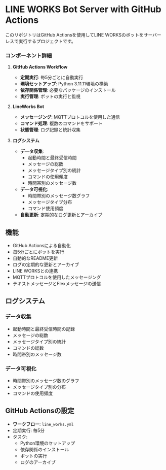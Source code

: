 # LINE WORKS Bot Server with GitHub Actions

このリポジトリはGitHub Actionsを使用してLINE WORKSのボットをサーバーレスで実行するプロジェクトです。

### コンポーネント詳細

1. **GitHub Actions Workflow**
   - **定期実行**: 毎5分ごとに自動実行
   - **環境セットアップ**: Python 3.11.11環境の構築
   - **依存関係管理**: 必要なパッケージのインストール
   - **実行管理**: ボットの実行と監視

2. **LineWorks Bot**
   - **メッセージング**: MQTTプロトコルを使用した通信
   - **コマンド処理**: 複数のコマンドをサポート
   - **状態管理**: ログ記録と統計収集

3. **ログシステム**
   - **データ収集**: 
     - 起動時間と最終受信時間
     - メッセージの総数
     - メッセージタイプ別の統計
     - コマンドの使用頻度
     - 時間帯別のメッセージ数
   - **データ可視化**: 
     - 時間帯別のメッセージ数グラフ
     - メッセージタイプ分布
     - コマンド使用頻度
   - **自動更新**: 定期的なログ更新とアーカイブ

## 機能

- GitHub Actionsによる自動化
- 毎5分ごとにボットを実行
- 自動的なREADME更新
- ログの定期的な更新とアーカイブ
- LINE WORKSとの連携
- MQTTプロトコルを使用したメッセージング
- テキストメッセージとFlexメッセージの送信

## ログシステム

### データ収集
- 起動時間と最終受信時間の記録
- メッセージの総数
- メッセージタイプ別の統計
- コマンドの総数
- 時間帯別のメッセージ数

### データ可視化
- 時間帯別のメッセージ数のグラフ
- メッセージタイプ別の分布
- コマンドの使用頻度

## GitHub Actionsの設定

- **ワークフロー**: `line_works.yml`
- 定期実行: 毎5分
- タスク:
  - Python環境のセットアップ
  - 依存関係のインストール
  - ボットの実行
  - ログのアーカイブ